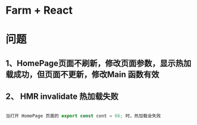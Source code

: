 # Farm + React


# 问题
## 1、HomePage页面不刷新，修改页面参数，显示热加载成功，但页面不更新，修改Main 函数有效

## 2、 HMR invalidate 热加载失败

```js

当打开 HomePage 页面的 export const cont = 66; 时，热加载会失败

```